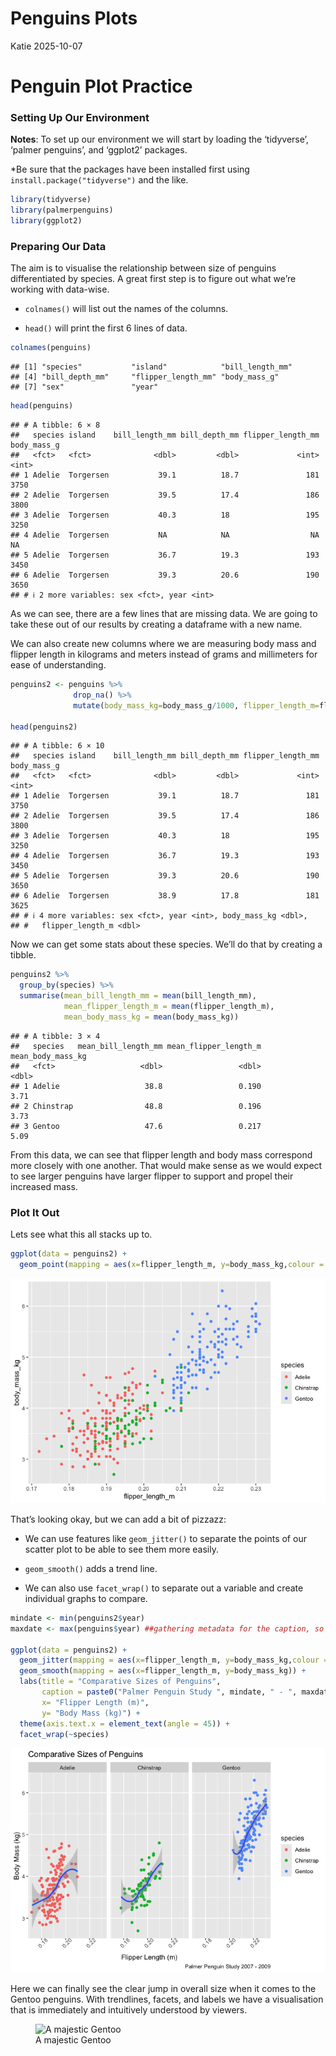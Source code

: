 Penguins Plots
================
Katie
2025-10-07

# Penguin Plot Practice

### Setting Up Our Environment

**Notes**: To set up our environment we will start by loading the
‘tidyverse’, ‘palmer penguins’, and ‘ggplot2’ packages.

\*Be sure that the packages have been installed first using
`install.package("tidyverse")` and the like.

``` r
library(tidyverse)
library(palmerpenguins)
library(ggplot2)
```

### Preparing Our Data

The aim is to visualise the relationship between size of penguins
differentiated by species. A great first step is to figure out what
we’re working with data-wise.

- `colnames()` will list out the names of the columns.

- `head()` will print the first 6 lines of data.

``` r
colnames(penguins)
```

    ## [1] "species"           "island"            "bill_length_mm"   
    ## [4] "bill_depth_mm"     "flipper_length_mm" "body_mass_g"      
    ## [7] "sex"               "year"

``` r
head(penguins)
```

    ## # A tibble: 6 × 8
    ##   species island    bill_length_mm bill_depth_mm flipper_length_mm body_mass_g
    ##   <fct>   <fct>              <dbl>         <dbl>             <int>       <int>
    ## 1 Adelie  Torgersen           39.1          18.7               181        3750
    ## 2 Adelie  Torgersen           39.5          17.4               186        3800
    ## 3 Adelie  Torgersen           40.3          18                 195        3250
    ## 4 Adelie  Torgersen           NA            NA                  NA          NA
    ## 5 Adelie  Torgersen           36.7          19.3               193        3450
    ## 6 Adelie  Torgersen           39.3          20.6               190        3650
    ## # ℹ 2 more variables: sex <fct>, year <int>

As we can see, there are a few lines that are missing data. We are going
to take these out of our results by creating a dataframe with a new
name.

We can also create new columns where we are measuring body mass and
flipper length in kilograms and meters instead of grams and millimeters
for ease of understanding.

``` r
penguins2 <- penguins %>%
              drop_na() %>%
              mutate(body_mass_kg=body_mass_g/1000, flipper_length_m=flipper_length_mm/1000)

head(penguins2)
```

    ## # A tibble: 6 × 10
    ##   species island    bill_length_mm bill_depth_mm flipper_length_mm body_mass_g
    ##   <fct>   <fct>              <dbl>         <dbl>             <int>       <int>
    ## 1 Adelie  Torgersen           39.1          18.7               181        3750
    ## 2 Adelie  Torgersen           39.5          17.4               186        3800
    ## 3 Adelie  Torgersen           40.3          18                 195        3250
    ## 4 Adelie  Torgersen           36.7          19.3               193        3450
    ## 5 Adelie  Torgersen           39.3          20.6               190        3650
    ## 6 Adelie  Torgersen           38.9          17.8               181        3625
    ## # ℹ 4 more variables: sex <fct>, year <int>, body_mass_kg <dbl>,
    ## #   flipper_length_m <dbl>

Now we can get some stats about these species. We’ll do that by creating
a tibble.

``` r
penguins2 %>%
  group_by(species) %>%
  summarise(mean_bill_length_mm = mean(bill_length_mm),
            mean_flipper_length_m = mean(flipper_length_m),
            mean_body_mass_kg = mean(body_mass_kg))
```

    ## # A tibble: 3 × 4
    ##   species   mean_bill_length_mm mean_flipper_length_m mean_body_mass_kg
    ##   <fct>                   <dbl>                 <dbl>             <dbl>
    ## 1 Adelie                   38.8                 0.190              3.71
    ## 2 Chinstrap                48.8                 0.196              3.73
    ## 3 Gentoo                   47.6                 0.217              5.09

From this data, we can see that flipper length and body mass correspond
more closely with one another. That would make sense as we would expect
to see larger penguins have larger flipper to support and propel their
increased mass.

### Plot It Out

Lets see what this all stacks up to.

``` r
ggplot(data = penguins2) +
  geom_point(mapping = aes(x=flipper_length_m, y=body_mass_kg,colour = species))
```

![](Penguins-Plots_files/figure-gfm/Skeleton%20Plot-1.png)<!-- -->

That’s looking okay, but we can add a bit of pizzazz:

- We can use features like `geom_jitter()` to separate the points of our
  scatter plot to be able to see them more easily.

- `geom_smooth()` adds a trend line.

- We can also use `facet_wrap()` to separate out a variable and create
  individual graphs to compare.

``` r
mindate <- min(penguins2$year) 
maxdate <- max(penguins$year) ##gathering metadata for the caption, so that if new penguin measurements are added to our original database we will have an immediately updated caption

ggplot(data = penguins2) +
  geom_jitter(mapping = aes(x=flipper_length_m, y=body_mass_kg,colour = species)) +
  geom_smooth(mapping = aes(x=flipper_length_m, y=body_mass_kg)) +
  labs(title = "Comparative Sizes of Penguins",
       caption = paste0("Palmer Penguin Study ", mindate, " - ", maxdate),##here's where they come in!
       x= "Flipper Length (m)",
       y= "Body Mass (kg)") +
  theme(axis.text.x = element_text(angle = 45)) +
  facet_wrap(~species)
```

![](Penguins-Plots_files/figure-gfm/Final%20Plot-1.png)<!-- -->

Here we can finally see the clear jump in overall size when it comes to
the Gentoo penguins. With trendlines, facets, and labels we have a
visualisation that is immediately and intuitively understood by viewers.

<figure>
<img
src="https://cdn.download.ams.birds.cornell.edu/api/v1/asset/612764627/2400"
alt="A majestic Gentoo" />
<figcaption aria-hidden="true">A majestic Gentoo</figcaption>
</figure>
